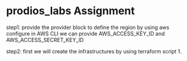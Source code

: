 # prodios_labs Assignment 
step1: provide the provider block to define the region
       by using aws configure in AWS CLI we can provide AWS_ACCESS_KEY_ID and AWS_ACCESS_SECRET_KEY_ID
       
step2: first we will create the infrastructures by using terraform script
        1. 